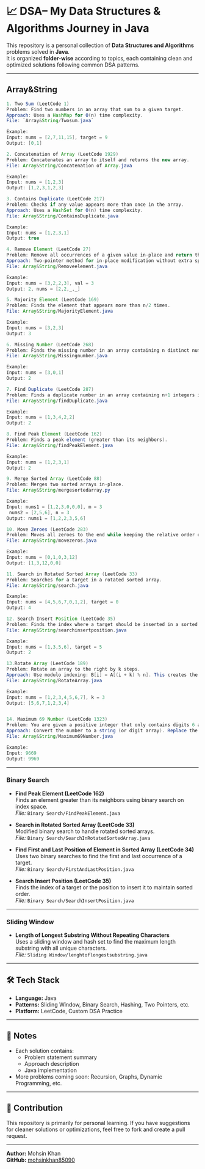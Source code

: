 # 📈 DSA– My Data Structures & Algorithms Journey in Java


This repository is a personal collection of **Data Structures and Algorithms** problems solved in **Java**.  
It is organized **folder-wise** according to topics, each containing clean and optimized solutions following common DSA patterns.

---

## Array&String 
```java
1. Two Sum (LeetCode 1)
Problem: Find two numbers in an array that sum to a given target.  
Approach: Uses a HashMap for O(n) time complexity.  
File: `Array&String/Twosum.java`  

Example:
Input: nums = [2,7,11,15], target = 9
Output: [0,1]

2. Concatenation of Array (LeetCode 1929)
Problem: Concatenates an array to itself and returns the new array.
File: Array&String/Concatenation of Array.java

Example:
Input: nums = [1,2,3]
Output: [1,2,3,1,2,3]

3. Contains Duplicate (LeetCode 217)
Problem: Checks if any value appears more than once in the array.
Approach: Uses a HashSet for O(n) time complexity.
File: Array&String/ContainsDuplicate.java

Example:
Input: nums = [1,2,3,1]
Output: true

4. Remove Element (LeetCode 27)
Problem: Remove all occurrences of a given value in-place and return the new length.
Approach: Two-pointer method for in-place modification without extra space.
File: Array&String/Removeelement.java

Example:
Input: nums = [3,2,2,3], val = 3
Output: 2, nums = [2,2,_,_]

5. Majority Element (LeetCode 169)
Problem: Finds the element that appears more than n/2 times.
File: Array&String/MajorityElement.java

Example:
Input: nums = [3,2,3]
Output: 3

6. Missing Number (LeetCode 268)
Problem: Finds the missing number in an array containing n distinct numbers in [0, n].
File: Array&String/Missingnumber.java

Example:
Input: nums = [3,0,1]
Output: 2

7. Find Duplicate (LeetCode 287)
Problem: Finds a duplicate number in an array containing n+1 integers in [1, n].
File: Array&String/findDuplicate.java

Example:
Input: nums = [1,3,4,2,2]
Output: 2

8. Find Peak Element (LeetCode 162)
Problem: Finds a peak element (greater than its neighbors).
File: Array&String/findPeakElement.java

Example:
Input: nums = [1,2,3,1]
Output: 2

9. Merge Sorted Array (LeetCode 88)
Problem: Merges two sorted arrays in-place.
File: Array&String/mergesortedarray.py

Example:
Input: nums1 = [1,2,3,0,0,0], m = 3
 nums2 = [2,5,6], n = 3
Output: nums1 = [1,2,2,3,5,6]

10. Move Zeroes (LeetCode 283)
Problem: Moves all zeroes to the end while keeping the relative order of non-zero elements.
File: Array&String/movezeros.java

Example:
Input: nums = [0,1,0,3,12]
Output: [1,3,12,0,0]

11. Search in Rotated Sorted Array (LeetCode 33)
Problem: Searches for a target in a rotated sorted array.
File: Array&String/search.java

Example:
Input: nums = [4,5,6,7,0,1,2], target = 0
Output: 4

12. Search Insert Position (LeetCode 35)
Problem: Finds the index where a target should be inserted in a sorted array.
File: Array&String/searchinsertposition.java

Example:
Input: nums = [1,3,5,6], target = 5
Output: 2

13.Rotate Array (LeetCode 189)
Problem: Rotate an array to the right by k steps.
Approach: Use modulo indexing: B[i] = A[(i + k) % n]. This creates the rotated array efficiently.
File: Array&String/RotateArray.java

Example:
Input: nums = [1,2,3,4,5,6,7], k = 3
Output: [5,6,7,1,2,3,4]


14. Maximum 69 Number (LeetCode 1323)
Problem: You are given a positive integer that only contains digits 6 and 9. You may change at most one digit 6 → 9 to get the maximum possible number. Return the maximum number you can get.
Approach: Convert the number to a string (or digit array). Replace the first 6 with 9 and return the new number. This guarantees the maximum number because the leftmost digit has the highest place value.
File: Array&String/Maximum69Number.java

Example:
Input: 9669
Output: 9969
```
---

### **Binary Search**
- **Find Peak Element (LeetCode 162)**  
  Finds an element greater than its neighbors using binary search on index space.  
  *File:* `Binary Search/FindPeakElement.java`

- **Search in Rotated Sorted Array (LeetCode 33)**  
  Modified binary search to handle rotated sorted arrays.  
  *File:* `Binary Search/SearchInRotatedSortedArray.java`

- **Find First and Last Position of Element in Sorted Array (LeetCode 34)**  
  Uses two binary searches to find the first and last occurrence of a target.  
  *File:* `Binary Search/FirstAndLastPosition.java`

- **Search Insert Position (LeetCode 35)**  
  Finds the index of a target or the position to insert it to maintain sorted order.  
  *File:* `Binary Search/SearchInsertPosition.java`

---

### **Sliding Window**
- **Length of Longest Substring Without Repeating Characters**  
  Uses a sliding window and hash set to find the maximum length substring with all unique characters.  
  *File:* `Sliding Window/lenghtoflongestsubstring.java`

---

## 🛠 Tech Stack
- **Language:** Java  
- **Patterns:** Sliding Window, Binary Search, Hashing, Two Pointers, etc.  
- **Platform:** LeetCode, Custom DSA Practice  

---

## 📌 Notes
- Each solution contains:
  - Problem statement summary
  - Approach description
  - Java implementation
- More problems coming soon: Recursion, Graphs, Dynamic Programming, etc.

---

## 🤝 Contribution
This repository is primarily for personal learning. If you have suggestions for cleaner solutions or optimizations, feel free to fork and create a pull request.

---

**Author:** Mohsin Khan  
**GitHub:** [mohsinkhan85090](https://github.com/mohsinkhan85090)
